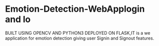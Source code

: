 # Emotion-Detection-WebApplogin  and lo
BUILT USING OPENCV AND PYTHON3 DEPLOYED ON FLASK,IT is a we application for emotion detection giving user Signin and Signout features.
